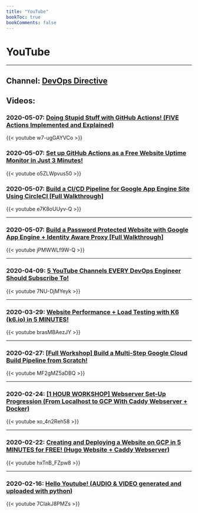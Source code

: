 ```yaml
---
title: "YouTube"
bookToc: true
bookComments: false
---
```


# YouTube

---

## Channel: [DevOps Directive](https://www.youtube.com/channel/UC4MdpjzjPuop_qWNAvR23JA)

## Videos:

### **2020-05-07:** [Doing Stupid Stuff with GitHub Actions! (FIVE Actions Implemented and Explained)](https://www.youtube.com/watch?v=w7-ugGAYVCo)

{{< youtube w7-ugGAYVCo >}}

### **2020-05-07:** [Set up GitHub Actions as a Free Website Uptime Monitor in Just 3 Minutes!](https://www.youtube.com/watch?v=o5ZLWpvus50)

{{< youtube o5ZLWpvus50 >}}

### **2020-05-07:** [Build a CI/CD Pipeline for Google App Engine Site Using CircleCI [Full Walkthrough]](https://www.youtube.com/watch?v=e7K8oUUyv-Q)

{{< youtube e7K8oUUyv-Q >}}

---

### **2020-05-07:** [Build a Password Protected Website with Google App Engine + Identity Aware Proxy [Full Walkthrough]](https://www.youtube.com/watch?v=jPMWWLf9W-Q)

{{< youtube jPMWWLf9W-Q >}}

---

### **2020-04-09:** [5 YouTube Channels EVERY DevOps Engineer Should Subscribe To!](https://www.youtube.com/watch?v=7NU-DjMYeyk)

{{< youtube 7NU-DjMYeyk >}}

---

### **2020-03-29:** [Website Performance + Load Testing with K6 (k6.io) in 5 MINUTES!](https://www.youtube.com/watch?v=MF2gMZ5aDBQ)

{{< youtube brasMBAezJY >}}

---

### **2020-02-27:** [[Full Workshop] Build a Multi-Step Google Cloud Build Pipeline from Scratch!](https://www.youtube.com/watch?v=MF2gMZ5aDBQ)

{{< youtube MF2gMZ5aDBQ >}}

---

### **2020-02-24:** [[1 HOUR WORKSHOP] Webserver Set-Up Progression (From Localhost to GCP With Caddy Webserver + Docker)](https://www.youtube.com/watch?v=xo_4n2Reh58)

{{< youtube xo_4n2Reh58 >}}

---

### **2020-02-22:** [Creating and Deploying a Website on GCP in 5 MINUTES for FREE! (Hugo Website + Caddy Webserver)](https://www.youtube.com/watch?v=hxTnB_FZpw8)

{{< youtube hxTnB_FZpw8 >}}

---

### **2020-02-16:** [Hello Youtube! (AUDIO & VIDEO generated and uploaded with python)](https://www.youtube.com/watch?v=7CIakJ8PMZs)

{{< youtube 7CIakJ8PMZs >}}

